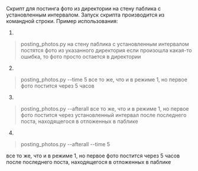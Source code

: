 Скрипт для постинга фото из директории на стену паблика с установленным интервалом.
Запуск скрипта производится из командной строки.
Пример использования:

1.
>posting_photos.py
на стену паблика с установленным интервалом постятся фото из указанного директория
если произошла какая-то ошибка, то фото просто остается в директории

2.
>posting_photos.py --time 5
все то же, что и в режиме 1, но первое фото постится через 5 часов

3.
>posting_photos.py --afterall
все то же, что и в режиме 1, но первое фото постится через установленный интервал после последнего поста, 
находящегося в отложенных в паблике

4.
>posting_photos.py --afterall --time 5

все то же, что и в режиме 1, но первое фото постится через 5 часов после последнего поста, 
находящегося в отложенных в паблике
